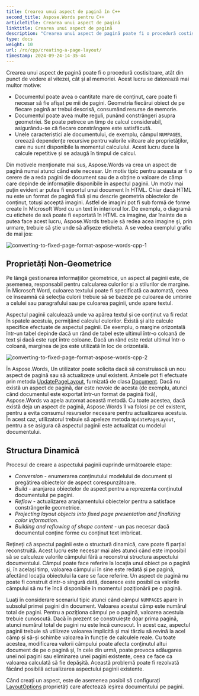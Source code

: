 ```yaml
---
title: Crearea unui aspect de pagină în C++
second_title: Aspose.Words pentru C++
articleTitle: Crearea unui aspect de pagină
linktitle: Crearea unui aspect de pagină
description: "Crearea unui aspect de pagină poate fi o procedură costisitoare. Aspose.Words va crea un aspect de pagină numai atunci când este necesar: pentru a reda pagini de document, pentru a obține o valoare de câmp, pentru a exporta un document în HTML etc."
type: docs
weight: 10
url: /ro/cpp/creating-a-page-layout/
timestamp: 2024-09-24-14-35-44
---
```


Crearea unui aspect de pagină poate fi o procedură costisitoare, atât din punct de vedere al vitezei, cât și al memoriei. Acest lucru se datorează mai multor motive:

- Documentul poate avea o cantitate mare de conținut, care poate fi necesar să fie afișat pe mii de pagini. Geometria fiecărui obiect de pe fiecare pagină ar trebui descrisă, consumând resurse de memorie.
- Documentul poate avea multe reguli, punând constrângeri asupra geometriei. Se poate petrece un timp de calcul considerabil, asigurându-se că fiecare constrângere este satisfăcută.
- Unele caracteristici ale documentului, de exemplu, câmpul `NUMPAGES`, creează dependențe recursive pentru valorile viitoare ale proprietăților, care nu sunt disponibile la momentul calculului. Acest lucru duce la calcule repetitive și se adaugă în timpul de calcul.

Din motivele menționate mai sus, Aspose.Words va crea un aspect de pagină numai atunci când este necesar. Un motiv tipic pentru aceasta ar fi o cerere de a reda pagini de document sau de a obține o valoare de câmp care depinde de informațiile disponibile în aspectul paginii. Un motiv mai puțin evident ar putea fi exportul unui document în HTML. Chiar dacă HTML nu este un format de pagină fixă și nu descrie geometria obiectelor de conținut, totuși acceptă imagini. Astfel de imagini pot fi sub formă de forme create în Microsoft Word cu un text în interiorul lor. De exemplu, o diagramă cu etichete de axă poate fi exportată în HTML ca imagine, dar înainte de a putea face acest lucru, Aspose.Words trebuie să redea acea imagine și, prin urmare, trebuie să știe unde să afișeze eticheta. A se vedea exemplul grafic de mai jos:

![converting-to-fixed-page-format-aspose-words-cpp-1](converting-to-fixed-page-format-1.png)

## Proprietăți Non-Geometrice

Pe lângă gestionarea informațiilor geometrice, un aspect al paginii este, de asemenea, responsabil pentru calcularea culorilor și a stilurilor de margine. În Microsoft Word, culoarea textului poate fi specificată ca automată, ceea ce înseamnă că selecția culorii trebuie să se bazeze pe culoarea de umbrire a celulei sau paragrafului sau pe culoarea paginii, unde apare textul.

Aspectul paginii calculează unde va apărea textul și ce conținut va fi redat în spatele acestuia, permițând calculul culorilor. Există și alte calcule specifice efectuate de aspectul paginii. De exemplu, o margine orizontală într-un tabel depinde dacă un rând de tabel este ultimul într-o coloană de text și dacă este rupt între coloane. Dacă un rând este redat ultimul într-o coloană, marginea de jos este utilizată în loc de orizontală.

![converting-to-fixed-page-format-aspose-words-cpp-2](converting-to-fixed-page-format-2.png)

În Aspose.Words, Un utilizator poate solicita dacă să construiască un nou aspect de pagină sau să actualizeze unul existent. Ambele pot fi efectuate prin metoda [UpdatePageLayout](https://reference.aspose.com/words/cpp/aspose.words/document/updatepagelayout/), furnizată de clasa [Document](https://reference.aspose.com/words/cpp/aspose.words/document/). Dacă nu există un aspect de pagină, dar este nevoie de acesta (de exemplu, atunci când documentul este exportat într-un format de pagină fixă), Aspose.Words va apela automat această metodă. Cu toate acestea, dacă există deja un aspect de pagină, Aspose.Words îl va folosi pe cel existent, pentru a evita consumul resurselor necesare pentru actualizarea acestuia. În acest caz, utilizatorul trebuie să apeleze metoda `UpdatePageLayout`, pentru a se asigura că aspectul paginii este actualizat cu modelul documentului.

## Structura Dinamică

Procesul de creare a aspectului paginii cuprinde următoarele etape:

- *Conversion* - enumerarea conținutului modelului de document și pregătirea obiectelor de aspect corespunzătoare.
- *Build* - aranjarea obiectelor de aspect pentru a reprezenta conținutul documentului pe pagini.
- *Reflow* - actualizarea aranjamentului obiectelor pentru a satisface constrângerile geometrice.
- *Projecting layout objects into fixed page presentation and finalizing color information*.
- *Building and reflowing of shape content* - un pas necesar dacă documentul conține forme cu conținut text imbricat.

Rețineți că aspectul paginii este o structură dinamică, care poate fi parțial reconstruită. Acest lucru este necesar mai ales atunci când este imposibil să se calculeze valorile câmpului fără a reconstrui structura aspectului documentului. Câmpul poate face referire la locația unui obiect pe o pagină și, în același timp, valoarea câmpului în sine este redată și pe pagină, afectând locația obiectului la care se face referire. Un aspect de pagină nu poate fi construit dintr-o singură dată, deoarece este posibil ca valorile câmpului să nu fie încă disponibile în momentul poziționării pe o pagină.

Luați în considerare scenariul tipic atunci când câmpul `NUMPAGES` apare în subsolul primei pagini din document. Valoarea acestui câmp este numărul total de pagini. Pentru a poziționa câmpul pe o pagină, valoarea acestuia trebuie cunoscută. Dacă în prezent se construiește doar prima pagină, atunci numărul total de pagini nu este încă cunoscut. În acest caz, aspectul paginii trebuie să utilizeze valoarea implicită și mai târziu să revină la acel câmp și să-și schimbe valoarea în funcție de calculele reale. Cu toate acestea, modificarea valorii câmpului poate afecta conținutul altui document de pe o pagină și, în cele din urmă, poate provoca adăugarea unei noi pagini sau eliminarea unei pagini existente, ceea ce face ca valoarea calculată să fie depășită. Această problemă poate fi rezolvată făcând posibilă actualizarea aspectului paginii existente.

Când creați un aspect, este de asemenea posibil să configurați [LayoutOptions](https://reference.aspose.com/words/cpp/aspose.words.layout/layoutoptions/) proprietăți care afectează ieșirea documentului pe pagini.
